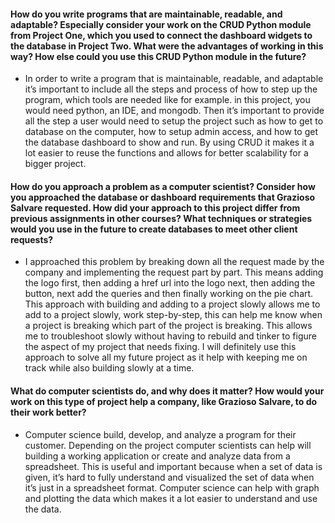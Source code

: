 #### How do you write programs that are maintainable, readable, and adaptable? Especially consider your work on the CRUD Python module from Project One, which you used to connect the dashboard widgets to the database in Project Two. What were the advantages of working in this way? How else could you use this CRUD Python module in the future?
 - In order to write a program that is maintainable, readable, and adaptable it’s important to include all the steps and process of how to step up the program, which tools are needed like for example. in this project, you would need python, an IDE, and mongodb. Then it’s important to provide all the step a user would need to setup the project such as how to get to database on the computer, how to setup admin access, and how to get the database dashboard to show and run. By using CRUD it makes it a lot easier to reuse the functions and allows for better scalability for a bigger project.

#### How do you approach a problem as a computer scientist? Consider how you approached the database or dashboard requirements that Grazioso Salvare requested. How did your approach to this project differ from previous assignments in other courses? What techniques or strategies would you use in the future to create databases to meet other client requests?

  - I approached this problem by breaking down all the request made by the company and implementing the request part by part. This means adding the logo first, then adding a href url into the logo next, then adding the button, next add the queries and then finally working on the pie chart. This approach with building and adding to a project slowly allows me to add to a project slowly, work step-by-step, this can help me know when a project is breaking which part of the project is breaking. This allows me to troubleshoot slowly without having to rebuild and tinker to figure the aspect of my project that needs fixing. I will definitely use this approach to solve all my future project as it help with keeping me on track while also building slowly at a time.

#### What do computer scientists do, and why does it matter? How would your work on this type of project help a company, like Grazioso Salvare, to do their work better?

-	Computer science build, develop, and analyze a program for their customer. Depending on the project computer scientists can help will building a working application or create and analyze data from a spreadsheet. This is useful and important because when a set of data is given, it’s hard to fully understand and visualized the set of data when it’s just in a spreadsheet format. Computer science can help with graph and plotting the data which makes it a lot easier to understand and use the data.
